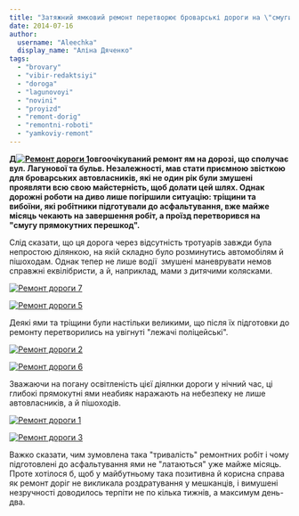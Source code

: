 ```yaml
---
title: "Затяжний ямковий ремонт перетворює броварські дороги на \"смуги прямокутних перешкод\""
date: 2014-07-16
author: 
  username: "Aleechka"
  display_name: "Аліна Дяченко"
tags: 
  - "brovary"
  - "vibir-redaktsiyi"
  - "doroga"
  - "lagunovoyi"
  - "novini"
  - "proyizd"
  - "remont-dorig"
  - "remontni-roboti"
  - "yamkoviy-remont"
---
```


**Д[![Ремонт дороги 1](https://mpz.brovary.org/wp-content/uploads/2014/07/Remont-dorogi-1.jpg)](https://mpz.brovary.org/wp-content/uploads/2014/07/Remont-dorogi-1.jpg)овгоочікуваний ремонт ям на дорозі, що сполучає вул. Лагунової та бульв. Незалежності, мав стати приємною звісткою для броварських автовласників, які не один рік були змушені проявляти всю свою майстерність, щоб долати цей шлях. Однак дорожні роботи на диво лише погіршили ситуацію: тріщини та вибоїни, які робітники підготували до асфальтування, вже майже місяць чекають на завершення робіт, а проїзд перетворився на "смугу прямокутних перешкод".**

Слід сказати, що ця дорога через відсутність тротуарів завжди була непростою ділянкою, на якій складно було розминутись автомобілям й пішоходам. Однак тепер не лише водії  змушені маневрувати немов справжні еквілібристи, а й, наприклад, мами з дитячими колясками.

[![Ремонт дороги 7](https://mpz.brovary.org/wp-content/uploads/2014/07/Remont-dorogi-7.jpg)](https://mpz.brovary.org/wp-content/uploads/2014/07/Remont-dorogi-7.jpg)

[![Ремонт дороги 5](https://mpz.brovary.org/wp-content/uploads/2014/07/Remont-dorogi-5.jpg)](https://mpz.brovary.org/wp-content/uploads/2014/07/Remont-dorogi-5.jpg)

Деякі ями та тріщини були настільки великими, що після їх підготовки до ремонту перетворились на увігнуті "лежачі поліцейські".

[![Ремонт дороги 2](https://mpz.brovary.org/wp-content/uploads/2014/07/Remont-dorogi-2.jpg)](https://mpz.brovary.org/wp-content/uploads/2014/07/Remont-dorogi-2.jpg)

[![Ремонт дороги 6](https://mpz.brovary.org/wp-content/uploads/2014/07/Remont-dorogi-6.jpg)](https://mpz.brovary.org/wp-content/uploads/2014/07/Remont-dorogi-6.jpg)

Зважаючи на погану освітленість цієї діялнки дороги у нічний час, ці глибокі прямокутні ями неабияк наражають на небезпеку не лише автовласників, а й пішоходів.

[![Ремонт дороги 1](https://mpz.brovary.org/wp-content/uploads/2014/07/Remont-dorogi-1.jpg)](https://mpz.brovary.org/wp-content/uploads/2014/07/Remont-dorogi-1.jpg)

[![Ремонт дороги 3](https://mpz.brovary.org/wp-content/uploads/2014/07/Remont-dorogi-3.jpg)](https://mpz.brovary.org/wp-content/uploads/2014/07/Remont-dorogi-3.jpg)

Важко сказати, чим зумовлена така "тривалість" ремонтних робіт і чому підготовлені до асфальтування ями не "латаються" уже майже місяць. Проте хотілося б, щоб у майбутньому така позитивна й корисна справа як ремонт доріг не викликала роздратування у мешканців, і вимушені незручності доводилось терпіти не по кілька тижнів, а максимум день-два.
